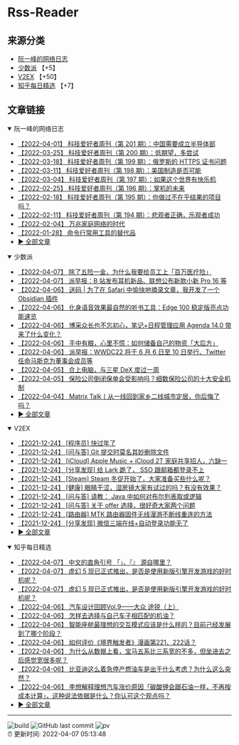 # Rss-Reader

## 来源分类

* [阮一峰的网络日志](#阮一峰的网络日志)
* [少数派](#少数派) 【+5】
* [V2EX](#V2EX) 【+50】
* [知乎每日精选](#知乎每日精选) 【+7】

## 文章链接

<details open>
    <summary id="阮一峰的网络日志">
     阮一峰的网络日志
    </summary>


* [【2022-04-01】 科技爱好者周刊（第 201 期）：中国需要成立半导体部](http://www.ruanyifeng.com/blog/2022/04/weekly-issue-201.html)
* [【2022-03-25】 科技爱好者周刊（第 200 期）：低期望，多尝试](http://www.ruanyifeng.com/blog/2022/03/weekly-issue-200.html)
* [【2022-03-18】 科技爱好者周刊（第 199 期）：俄罗斯的 HTTPS 证书问题](http://www.ruanyifeng.com/blog/2022/03/weekly-issue-199.html)
* [【2022-03-11】 科技爱好者周刊（第 198 期）：美国制造是否可能](http://www.ruanyifeng.com/blog/2022/03/weekly-issue-198.html)
* [【2022-03-04】 科技爱好者周刊（第 197 期）：如果这个世界有快乐机](http://www.ruanyifeng.com/blog/2022/03/weekly-issue-197.html)
* [【2022-02-25】 科技爱好者周刊（第 196 期）：掌机的未来](http://www.ruanyifeng.com/blog/2022/02/weekly-issue-196.html)
* [【2022-02-18】 科技爱好者周刊（第 195 期）：你做过不在乎结果的项目吗？](http://www.ruanyifeng.com/blog/2022/02/weekly-issue-195.html)
* [【2022-02-11】 科技爱好者周刊（第 194 期）：悲观者正确，乐观者成功](http://www.ruanyifeng.com/blog/2022/02/weekly-issue-194.html)
* [【2022-02-04】 万兆家庭网络的时代](http://www.ruanyifeng.com/blog/2022/02/10g-ethernet.html)
* [【2022-01-28】 命令行常用工具的替代品](http://www.ruanyifeng.com/blog/2022/01/cli-alternative-tools.html)
* [:arrow_forward: 全部文章](data/阮一峰的网络日志.md)
</details>

<details open>
    <summary id="少数派">
     少数派
    </summary>


* [【2022-04-07】 除了五险一金，为什么我要给员工上「百万医疗险」](https://sspai.com/post/72491)
* [【2022-04-07】 派早报：B 站发布耳机新品、联想公布新款小新 Pro 16 等](https://sspai.com/post/72501)
* [【2022-04-06】 送码 | 为了在 Safari 中愉快地摘录文章，我开发了一个 Obsidian 插件](https://sspai.com/post/72231)
* [【2022-04-06】 化身语音效果最自然的听书工具：Edge 100 稳定版亮点功能速览](https://sspai.com/post/72480)
* [【2022-04-06】 博采众长也不忘初心，笔记+日程管理应用 Agenda 14.0 带来了什么变化？](https://sspai.com/post/72479)
* [【2022-04-06】 手中有粮，心里不慌：如何储备自己的物资「大后方」](https://sspai.com/post/72477)
* [【2022-04-06】 派早报：WWDC22 将于 6 月 6 日至 10 日举行、Twitter 任命马斯克为董事会成员等](https://sspai.com/post/72482)
* [【2022-04-05】 合上电脑，与三星 DeX 度过一周](https://sspai.com/post/72475)
* [【2022-04-05】 保险公司倒闭保单会受影响吗？细数保险公司的十大安全机制](https://sspai.com/post/72358)
* [【2022-04-04】 Matrix Talk丨从一线回到家乡二线城市定居，你后悔了吗？](https://sspai.com/post/72376)
* [:arrow_forward: 全部文章](data/少数派.md)
</details>

<details open>
    <summary id="V2EX">
     V2EX
    </summary>


* [【2021-12-24】 [程序员] 快过年了](https://www.v2ex.com/t/824201)
* [【2021-12-24】 [问与答] Git 提交时莫名其妙删除文件](https://www.v2ex.com/t/824200)
* [【2021-12-24】 [iCloud] Apple Music + iCloud 2T 家庭共享招人，六缺一](https://www.v2ex.com/t/824199)
* [【2021-12-24】 [分享发现] 给 Lark 跪了， SSO 跟邮箱都登录不上](https://www.v2ex.com/t/824198)
* [【2021-12-24】 [Steam] Steam 冬促开始了，大家准备买些什么呢？](https://www.v2ex.com/t/824197)
* [【2021-12-24】 [健康] 眼睛干涩，湿房镜大家有试过的吗？有没有效果？](https://www.v2ex.com/t/824196)
* [【2021-12-24】 [问与答] 请教： Java 中如何对布尔列表取或逻辑](https://www.v2ex.com/t/824194)
* [【2021-12-24】 [问与答] 关于 offer 选择，很好奇大家两个问题](https://www.v2ex.com/t/824192)
* [【2021-12-24】 [路由器] MTK 路由器固件无线漫游不断线重连的方法](https://www.v2ex.com/t/824191)
* [【2021-12-24】 [分享发现] 微信三端在线+自动登录功能无了](https://www.v2ex.com/t/824190)
* [:arrow_forward: 全部文章](data/V2EX.md)
</details>

<details open>
    <summary id="知乎每日精选">
     知乎每日精选
    </summary>


* [【2022-04-07】 中文的直角引号 「」、『』 源自哪里？](http://www.zhihu.com/question/19867627/answer/2420839332?utm_campaign=rss&utm_medium=rss&utm_source=rss&utm_content=title)
* [【2022-04-07】 虚幻 5 现已正式推出，是否是使用新版引擎开发游戏的好时机呢？](http://www.zhihu.com/question/526248363/answer/2426865410?utm_campaign=rss&utm_medium=rss&utm_source=rss&utm_content=title)
* [【2022-04-07】 虚幻 5 现已正式推出，是否是使用新版引擎开发游戏的好时机呢？](http://www.zhihu.com/question/526248363/answer/2426839028?utm_campaign=rss&utm_medium=rss&utm_source=rss&utm_content=title)
* [【2022-04-06】 汽车设计回顾Vol.9——大众 途锐（上）](http://zhuanlan.zhihu.com/p/493691921?utm_campaign=rss&utm_medium=rss&utm_source=rss&utm_content=title)
* [【2022-04-06】 怎样去选择与自己车子相匹配的机油？](http://www.zhihu.com/question/57394330/answer/2424718099?utm_campaign=rss&utm_medium=rss&utm_source=rss&utm_content=title)
* [【2022-04-06】 智能座舱最理想的交互模式应该是什么样的？目前己经发展到了哪个阶段？](http://www.zhihu.com/question/515398912/answer/2418504377?utm_campaign=rss&utm_medium=rss&utm_source=rss&utm_content=title)
* [【2022-04-06】 如何评价《境界触发者》漫画第221、222话？](http://www.zhihu.com/question/525999662/answer/2426086965?utm_campaign=rss&utm_medium=rss&utm_source=rss&utm_content=title)
* [【2022-04-06】 为什么从数据上看，宝马五系比三系宽的不多，但坐进去之后感觉宽很多呢？](http://www.zhihu.com/question/518627250/answer/2421402360?utm_campaign=rss&utm_medium=rss&utm_source=rss&utm_content=title)
* [【2022-04-06】 比亚迪这么着急停产燃油车是出于什么考虑？为什么这么突然？](http://www.zhihu.com/question/525831043/answer/2421844670?utm_campaign=rss&utm_medium=rss&utm_source=rss&utm_content=title)
* [【2022-04-06】 李想解释理想汽车涨价原因「碳酸锂会跟石油一样，不再按成本计算」，这种说法依据是什么？你认可这个观点吗？](http://www.zhihu.com/question/524618092/answer/2422448433?utm_campaign=rss&utm_medium=rss&utm_source=rss&utm_content=title)
* [:arrow_forward: 全部文章](data/知乎每日精选.md)
</details>


---

![build](https://github.com/LikaiLee/rss-reader/workflows/rss%20reader/badge.svg)
![GitHub last commit](https://img.shields.io/github/last-commit/likailee/rss-reader)
![pv](https://pageview.vercel.app/?github_user=likailee) <br>
:alarm_clock: 更新时间: 2022-04-07 05:13:48
